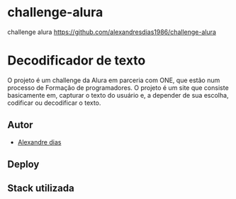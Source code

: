 # challenge-alura
challenge alura
https://github.com/alexandresdias1986/challenge-alura


# Decodificador de texto

O projeto é um challenge da Alura em parceria com ONE, que estão num processo de Formação de programadores. 
O projeto é um site que consiste basicamente em, capturar o texto do usuário e, a depender de sua escolha, codificar ou decodificar o texto. 


## Autor

- [Alexandre dias](https://github.com/alexandresdias1986)

## Deploy



## Stack utilizada
